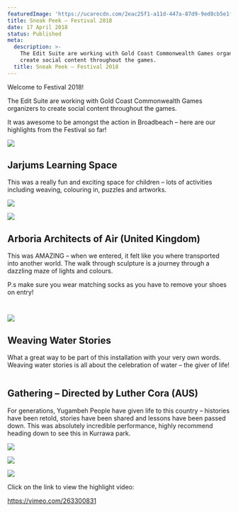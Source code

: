```yaml
---
featuredImage: 'https://ucarecdn.com/2eac25f1-a11d-447a-87d9-9ed8cb5e1fb1/'
title: Sneak Peek – Festival 2018
date: 17 April 2018
status: Published
meta:
  description: >-
    The Edit Suite are working with Gold Coast Commonwealth Games organizers to
    create social content throughout the games.
  title: Sneak Peek – Festival 2018
---
```

Welcome to Festival 2018!

The Edit Suite are working with Gold Coast Commonwealth Games organizers to create social content throughout the games.

It was awesome to be amongst the action in Broadbeach – here are our highlights from the Festival so far!

![](https://ucarecdn.com/9e6bc956-3ad6-4e7e-aeeb-ddf0bbf09c06/)



## Jarjums Learning Space

This was a really fun and exciting space for children –  lots of activities including weaving, colouring in, puzzles and artworks.

![](https://ucarecdn.com/9746aa74-2d96-4f64-bbd0-c0da298ce1da/)

![](https://ucarecdn.com/bc21488a-f5da-4c3a-9a48-19c65af79ed7/)



## Arboria Architects of Air (United Kingdom)

This was AMAZING – when we entered, it felt like you where transported into another world. The walk through sculpture is a journey through a dazzling maze of lights and colours.

P.s make sure you wear matching socks as you have to remove your shoes on entry!

![]()

![]()

![](https://ucarecdn.com/949be0cc-2f52-4cfb-8d3e-b0acc747cb95/)



## Weaving Water Stories

What a great way to be part of this installation with your very own words. Weaving water stories is all about the celebration of water – the giver of life!

![]()



## Gathering – Directed by Luther Cora (AUS)

For generations, Yugambeh People have given life to this country – histories have been retold, stories have been shared and lessons have been passed down. This was absolutely incredible performance, highly recommend heading down to see this in Kurrawa park.

![](https://ucarecdn.com/0e19a102-920f-4ce2-875d-d9afd9f4d4bd/)

![](https://ucarecdn.com/fe781023-18a3-4024-87db-30abd2fe9df5/)

![](https://ucarecdn.com/25fce693-e2cf-493e-b00e-2f724fa1b9c6/)



Click on the link to view the highlight video:

https://vimeo.com/263300831
